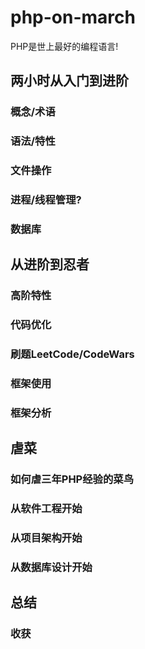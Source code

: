 # php-on-march
PHP是世上最好的编程语言!

## 两小时从入门到进阶

### 概念/术语

### 语法/特性

### 文件操作

### 进程/线程管理?

### 数据库


## 从进阶到忍者

### 高阶特性

### 代码优化

### 刷题LeetCode/CodeWars

### 框架使用

### 框架分析

## 虐菜

### 如何虐三年PHP经验的菜鸟

### 从软件工程开始

### 从项目架构开始

### 从数据库设计开始

## 总结

### 收获
